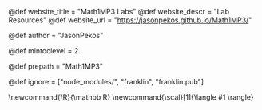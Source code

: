 <!--
Add here global page variables to use throughout your
website.
The website_* must be defined for the RSS to work
-->
@def website_title = "Math1MP3 Labs"
@def website_descr = "Lab Resources"
@def website_url   = "https://jasonpekos.github.io/Math1MP3/"

@def author = "JasonPekos"

@def mintoclevel = 2

@def prepath = "Math1MP3"

<!--
Add here files or directories that should be ignored by Franklin, otherwise
these files might be copied and, if markdown, processed by Franklin which
you might not want. Indicate directories by ending the name with a `/`.
-->
@def ignore = ["node_modules/", "franklin", "franklin.pub"]

<!--
Add here global latex commands to use throughout your
pages. It can be math commands but does not need to be.
For instance:
* \newcommand{\phrase}{This is a long phrase to copy.}
-->
\newcommand{\R}{\mathbb R}
\newcommand{\scal}[1]{\langle #1 \rangle}
